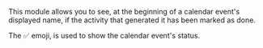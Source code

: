 This module allows you to see, at the beginning of a calendar event's displayed name, if the activity that generated it has been marked as done.

The ✅ emoji, is used to show the calendar event's status.
